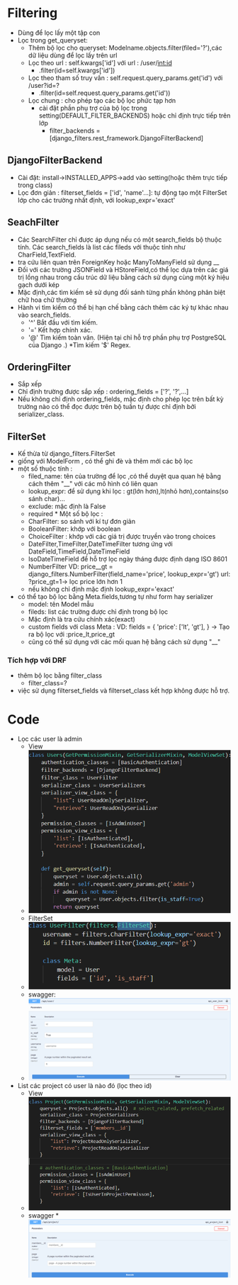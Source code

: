 # Filtering
* Dùng để lọc lấy một tập con 
* Lọc trong get_queryset:
   * Thêm bộ lọc cho queryset: Modelname.objects.filter(filed='?'),các dữ liệu dùng để lọc lấy trên url
   * Lọc theo url : self.kwargs['id'] với url : /user/<int:id>
       * .filter(id=self.kwargs['id'])
   * Lọc theo tham số truy vấn : self.request.query_params.get('id') với /user?id=?
       * .filter(id=self.request.query_params.get('id'))
   * Lọc chung : cho phép tạo các bộ lọc phức tạp hơn
      * cài đặt phần phụ trợ của bộ lọc trong setting(DEFAULT_FILTER_BACKENDS) hoặc chỉ định trực tiếp trên lớp 
          * filter_backends = [django_filters.rest_framework.DjangoFilterBackend]
## DjangoFilterBackend
   * Cài đặt: install->INSTALLED_APPS->add vào setting(hoặc thêm trực tiếp trong class)
   * Lọc đơn giản : filterset_fields = ['id', 'name'...]: tự động tạo một FilterSet lớp cho các trường nhất định, 
   với lookup_expr='exact'
## SeachFilter
   * Các SearchFilter chỉ được áp dụng nếu có một search_fields bộ thuộc tính. Các search_fields là list các fileds với thuộc tính như CharField,TextField.
   * tra cứu liên quan trên ForeignKey hoặc ManyToManyField sử dụng __
   * Đối với các trường JSONField và HStoreField,có thể lọc dựa trên các giá trị lồng nhau trong cấu trúc dữ liệu bằng cách sử dụng cùng một ký hiệu gạch dưới kép
   *  Mặc định,các tìm kiếm sẽ sử dụng đối sánh từng phần không phân biệt chữ hoa chữ thường
   * Hành vi tìm kiếm có thể bị hạn chế bằng cách thêm các ký tự khác nhau vào search_fields.
       * '^' Bắt đầu với tìm kiếm.
       * '=' Kết hợp chính xác.
       * '@' Tìm kiếm toàn văn. (Hiện tại chỉ hỗ trợ phần phụ trợ PostgreSQL của Django .)
       *Tìm kiếm '$' Regex.
## OrderingFilter
   * Sắp xếp
   * Chỉ định trường được sắp xếp : ordering_fields = ['?', '?',...]
   * Nếu không chỉ định ordering_fields, mặc định cho phép lọc trên bất kỳ trường nào có thể đọc được trên bộ tuần tự được chỉ định bởi serializer_class.

## FilterSet
   * Kế thừa từ django_filters.FilterSet
   * giống với ModelForm , có thể ghi đè  và thêm mới các bộ lọc
   * một số thuộc tính :
       * filed_name: tên của trường để lọc ,có thể duyệt qua quan hệ bằng cách thêm "__" với các mô hình có liên quan
       * lookup_expr: để sử dụng khi lọc : gt(lớn hơn),lt(nhỏ hơn),contains(so sánh char)...
       * exclude: mặc định là False
       * required
    * Một số bộ lọc :
       * CharFilter: so sánh với kí tự đơn giản
       * BooleanFilter: khớp với boolean
       * ChoiceFilter : khớp với các giá trị được truyền vào trong choices 
       * DateFilter,TimeFilter,DateTimeFilter tương ứng với DateField,TimeField,DateTimeField
       * IsoDateTimeField để hỗ trợ lọc ngày tháng được định dạng ISO 8601
       * NumberFilter
       VD: price__gt = django_filters.NumberFilter(field_name='price', lookup_expr='gt')
       url: ?price_gt=1-> lọc price lớn hơn 1
       * nếu không chỉ định mặc định lookup_expr='exact'
   * có thể tạo bộ lọc bằng Meta.fields,tương tự như form hay serializer
       * model: tên Model mẫu 
       * fileds: list các trường được chỉ định trong bộ lọc
       * Mặc định là tra cứu chính xác(exact)
       * custom fields với class Meta :
           VD: fields = {
            'price': ['lt', 'gt'],
        }
        -> Tạo ra bộ lọc  với :price_lt,price_gt
       * cũng có thể sử dụng với các mối quan hệ bằng cách sử dụng "__"
### Tích hợp với DRF
   * thêm bộ lọc bằng filter_class
       * filter_class=?
   * việc sử dụng filterset_fields và filterset_class kết hợp không được hỗ trợ.
# Code 
* Lọc các user là admin
   * View
   * ![user_admin](https://github.com/Giang-Nguyenn/Ftech_Training/blob/main/Reports/Images/filtering_user_admin.PNG)
   * FilterSet
   * ![filtering_set](https://github.com/Giang-Nguyenn/Ftech_Training/blob/main/Reports/Images/filtering_set_user_admin.PNG)
   * swagger:
   * ![filtering_set_swagger](https://github.com/Giang-Nguyenn/Ftech_Training/blob/main/Reports/Images/filtering_set_user_admin_swagger.PNG)
* List các project có user là nào đó (lọc theo id)
   * View
   * ![filtering_project](https://github.com/Giang-Nguyenn/Ftech_Training/blob/main/Reports/Images/filtering_project.PNG)
   * swagger
   *![filtering_project_swagger](https://github.com/Giang-Nguyenn/Ftech_Training/blob/main/Reports/Images/filtering_project_swagger.PNG)
